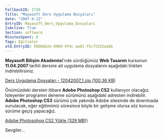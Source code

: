 ```yaml
---
FallbackID: 1726
Title: "Mayasoft Ders Uygulama Dosyaları"
date: "2007-4-12"
EntryID: Mayasoft_Ders_Uygulama_Dosyalari
IsActive: True
Section: software
MinutesSpent: 0
Tags: Eğitimler
old.EntryID: 586bbb2e-890d-4f4c-aa81-f5c75332aa6b
---
```

**Mayasoft Bilişim Akademisi**'nde sürdüğümüz **Web Tasarım** kursunun
**11.04.2007** tarihli dersine ait uygulama dosyalarını aşağıdaki
linkten indirebilirsiniz.

[Ders Uygulama Dosyaları - 12042007\_1.zip (100.36
KB)](media/Mayasoft_Ders_Uygulama_Dosyalari/12042007_1.zip)

Önümüzdeki dersten itibare **Adobe Photoshop CS2** kullanıyor olacağız.
İsteyenler programın deneme sürümünü aşağıdaki adresten indirebilir.
**Adobe Photoshop CS3** sürümü çok yakında Adobe sitesinde de downloada
sunulacak, eğer eğitimimiz süresince böyle bir gelişme olursa söz konusu
sürüme geçiş yapacağız.

[Adobe Photosohop CS2 Yükle (329
MB)](http://download.adobe.com/pub/adobe/photoshop/win/cs2/Photoshop_CS2_tryout.zip)\

Sevgiler...


